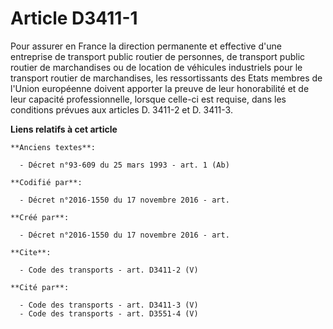 # Article D3411-1

Pour assurer en France la direction permanente et effective d'une entreprise de transport public routier de personnes, de
transport public routier de marchandises ou de location de véhicules industriels pour le transport routier de marchandises,
les ressortissants des Etats membres de l'Union européenne doivent apporter la preuve de leur honorabilité et de leur
capacité professionnelle, lorsque celle-ci est requise, dans les conditions prévues aux articles D. 3411-2 et D. 3411-3.

**Liens relatifs à cet article**

	**Anciens textes**:

	  - Décret n°93-609 du 25 mars 1993 - art. 1 (Ab)

	**Codifié par**:

	  - Décret n°2016-1550 du 17 novembre 2016 - art.

	**Créé par**:

	  - Décret n°2016-1550 du 17 novembre 2016 - art.

	**Cite**:

	  - Code des transports - art. D3411-2 (V)

	**Cité par**:

	  - Code des transports - art. D3411-3 (V)
	  - Code des transports - art. D3551-4 (V)
